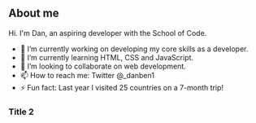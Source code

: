 ## About me
Hi. I'm Dan, an aspiring developer with the School of Code.
- 🔭 I’m currently working on developing my core skills as a developer.
- 🌱 I’m currently learning HTML, CSS and JavaScript.
- 👯 I’m looking to collaborate on web development. 
- 📫 How to reach me: Twitter @_danben1
- ⚡ Fun fact: Last year I visited 25 countries on a 7-month trip! 

### Title 2
